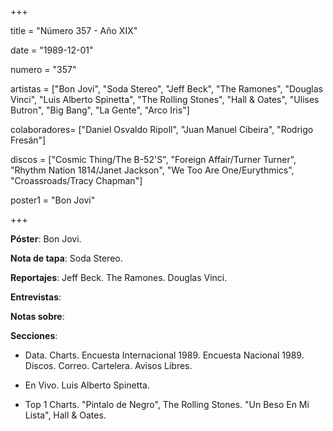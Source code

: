 +++

title = "Número 357 - Año XIX"

date = "1989-12-01"

numero = "357"

artistas = ["Bon Jovi", "Soda Stereo", "Jeff Beck", "The Ramones", "Douglas Vinci", "Luis Alberto Spinetta", "The Rolling Stones", "Hall & Oates", "Ulises Butron", 
"Big Bang", "La Gente", "Arco Iris"]

colaboradores= ["Daniel Osvaldo Ripoll", "Juan Manuel Cibeira", "Rodrigo Fresán"]

discos = ["Cosmic Thing/The B-52'S", "Foreign Affair/Turner Turner", "Rhythm Nation 1814/Janet Jackson", "We Too Are One/Eurythmics", "Croassroads/Tracy Chapman"]

poster1 = "Bon Jovi"

+++

**Póster**: Bon Jovi.

**Nota de tapa**: Soda Stereo.

**Reportajes**: Jeff Beck. The Ramones. Douglas Vinci.

**Entrevistas**: 

**Notas sobre**:

**Secciones**:

- Data. Charts. Encuesta Internacional 1989. Encuesta Nacional 1989. Discos. Correo. Cartelera. Avisos Libres.

- En Vivo. Luis Alberto Spinetta. 

- Top 1 Charts. "Pintalo de Negro", The Rolling Stones. "Un Beso En Mi Lista", Hall & Oates.